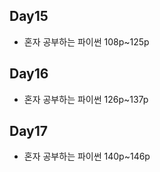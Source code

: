 ## Day15

* 혼자 공부하는 파이썬 108p~125p

## Day16

* 혼자 공부하는 파이썬 126p~137p

## Day17

* 혼자 공부하는 파이썬 140p~146p